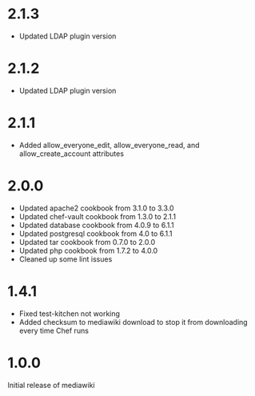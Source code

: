 # 2.1.3

* Updated LDAP plugin version

# 2.1.2

* Updated LDAP plugin version

# 2.1.1

* Added allow_everyone_edit, allow_everyone_read, and allow_create_account attributes

# 2.0.0

* Updated apache2 cookbook from 3.1.0 to 3.3.0
* Updated chef-vault cookbook from 1.3.0 to 2.1.1
* Updated database cookbook from 4.0.9 to 6.1.1
* Updated postgresql cookbook from 4.0 to 6.1.1
* Updated tar cookbook from 0.7.0 to 2.0.0
* Updated php cookbook from 1.7.2 to 4.0.0
* Cleaned up some lint issues

# 1.4.1

* Fixed test-kitchen not working
* Added checksum to mediawiki download to stop it from downloading every time Chef runs

# 1.0.0

Initial release of mediawiki
